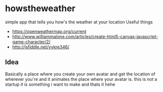 # howstheweather
simple app that tells you how's the weather at your location
Useful things 
- https://openweathermap.org/current
- http://www.williammalone.com/articles/create-html5-canvas-javascript-game-character/2/
- http://jsfiddle.net/yykre346/
 ## Idea
Basically a place where you create your own avatar and get the location of wherever you're and it animates the place where your avatar is.
this is not a startup it is something i want to make and thats it hehe
